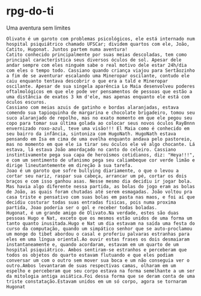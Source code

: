 # rpg-do-ti
Uma aventura sem limites

	Olivato é um garoto com problemas psicológicos, ele está internado num hospital psiquiátrico chamado UFSCar; dividem quartos com ele, João, Catito, Hugonat. Juntos partem numa aventura!
	Catito conhecido principalmente por suas meias descoladas, tem como principal característica seus diversos óculos de sol. Apesar dele andar sempre com eles ninguém sabe o real motivo dele estar 24h/dia com eles o tempo todo. Cassiano quando criança viajou para Sertãozinho a fim de se aventurar escalando uma Mineropar oscilante, contudo ele caiu enquanto tentava descobrir o que era a tald e Mineropar oscilante. Apesar de sua singela aparência Lo Maia desenvolveu poderes oftalmológicos em que ele pode ver pensamentos de pessoas que estão a uma distância de exatos 3 km d'ele, mas apenas enquanto ele está com óculos escuros.
	Cassiano com meias azuis de gatinho e bordas alaranjadas, estava comendo sua tapioquinha de margarina e chocolate brigadeiro, tomou seu suco alaranjado de repolho, mas no exato momento em que ele pegou seu copo para tomar sua última golada ao colocar seus novos óculos RayBnnn envernizado roxo-azul, teve uma visão!!! El Maia como é conhecido em seu bairro da infância, sintoniza com HugoNath. HugoNath estava pensando em Isa em cima de uma ovelha enquanto andava pelo pastoreio, mas no momento em que ele ia tirar seu óculos ele vê algo chocante. Lá estava, lá estava João amordaçado no canto do celeiro. Cassiano instintivamente pega sua capa de heroísmos cotidianos, diz: "Heya!!!", e com um sentimento de ufanismo pega seu caliambeque cor verde limão e dirige lineutantemente em direção à sua tarefa.
	Joao é um garoto que sofre bullying diariamente, o que o levou a cortar seu nariz, raspar sua cabeça, arrancar um pé, cortar os dois braços e com isso ganhou asas. Nesse mesmo dia decidiu ir jogar bola. Mas havia algo diferente nessa partida, as bolas do jogo eram as bolas de João, as quais foram chutadas até serem esmagadas. João voltou pra casa triste e pensativo com suas bolas em pasta nas maos, e foi aí que decidiu costurar todas suas entradas fisicas, pois numa proxima partida, Joao poderia ser o gol e receber todas boladas.
	Hugonat, é um grande amigo de Olivato.Na verdade, estes são duas pessoas Hugo e Nat, exceto que os mesmos estão unidos de uma forma um tanto quanto inusitada.Hugo e Nat um dia estavam na saída uma festa do curso da computação, quando um simpático senhor que se auto-proclamou um monge do tibet abordou o casal e proferiu palvaras estranhas para eles em uma língua oriental.Ao ouvir estas frases os dois desmaiaram instantaneamente e, quando acordaram, estavam em um quarto de um  hospital psiquiátrico. Ambos sentiram-se estranhos e perceberam que todos os objetos do quarto estavam flutuando e que eles podiam conversar um com o outro sem mover sua boca e um não conseguia ver o outro.Ambos levantaram de suas respectivas camas, olharam em um espelho e perceberam que seu corpo estava na forma semelhante a um ser da mitologia antiga asiática.Foi dessa forma que se deram conta de uma triste constatação.Estavam unidos em um só corpo, agora se tornaram Hugonat
